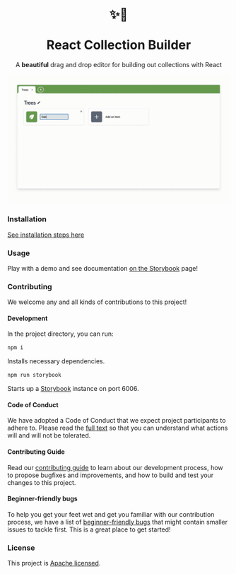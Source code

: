 <h1 align="center"><br>✨🌱<br><br> React Collection Builder</h1>
<div align="center">
  <p align="center">A <b>beautiful</b> drag and drop editor for building out collections with React</p>
  </a>

  ![demo](/.github/demo-720.gif)
</div>

### Installation
[See installation steps here](https://github.com/Optum/collection-builder/packages/731329)

### Usage
Play with a demo and see documentation [on the Storybook](https://optum.github.io/collection-builder) page!

### Contributing
We welcome any and all kinds of contributions to this project!

#### Development

In the project directory, you can run:

```bash
npm i
```

Installs necessary dependencies.

```bash
npm run storybook
```

Starts up a [Storybook](https://storybook.js.org/) instance on port 6006.

#### Code of Conduct
We have adopted a Code of Conduct that we expect project participants to adhere to. Please read the [full text](./CODE_OF_CONDUCT.md) so that you can understand what actions will and will not be tolerated.

#### Contributing Guide
Read our [contributing guide](./CONTRIBUTING.md) to learn about our development process, how to propose bugfixes and improvements, and how to build and test your changes to this project.

#### Beginner-friendly bugs
To help you get your feet wet and get you familiar with our contribution process, we have a list of [beginner-friendly bugs](https://github.com/Optum/collection-builder/labels/good%20first%20issue) that might contain smaller issues to tackle first. This is a great place to get started!

### License
This project is [Apache licensed](LICENSE).
